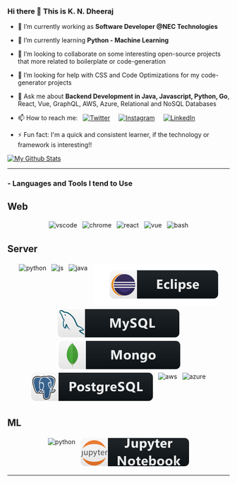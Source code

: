 ### Hi there 👋 This is K. N. Dheeraj

- 🔭 I’m currently working as **Software Developer @NEC Technologies**
- 🌱 I’m currently learning **Python - Machine Learning**
- 👯 I’m looking to collaborate on some interesting open-source projects that more related to boilerplate or code-generation
- 🤔 I’m looking for help with CSS and Code Optimizations for my code-generator projects
- 💬 Ask me about **Backend Development in Java, Javascript, Python, Go**, React, Vue, GraphQL, AWS, Azure, Relational and NoSQL Databases
- 📫 How to reach me:&nbsp;&nbsp;
[<img alt="Twitter" width="22px" src="https://cdn.jsdelivr.net/npm/simple-icons@v3/icons/twitter.svg" />](https://twitter.com/itsKNDheeraj)&nbsp;&nbsp;&nbsp;&nbsp;
[<img alt="Instagram" width="22px" src="https://cdn.jsdelivr.net/npm/simple-icons@v3/icons/instagram.svg" />](https://www.instagram.com/kndheeraj/)&nbsp;&nbsp;&nbsp;&nbsp;
[<img alt="LinkedIn" width="22px" src="https://cdn.jsdelivr.net/npm/simple-icons@3.1.0/icons/linkedin.svg" />](https://www.linkedin.com/in/k-n-dheeraj-878315106/)

- ⚡ Fun fact: I'm a quick and consistent learner, if the technology or framework is interesting!! 

[![My Github Stats](https://github-readme-stats.vercel.app/api?username=DheerajKN&show_icons=true&title_color=fff&icon_color=79ff97&text_color=9f9f9f&bg_color=151515)](https://github.com/DheerajKN/github-readme-stats)

*************
### - Languages and Tools I tend to Use

<!-- For more icons please follow  https://github.com/MikeCodesDotNET/ColoredBadges -->
## Web
<p align="center">
  <img src="https://github.com/DheerajKN/ColoredBadges/blob/master/svg/dev/tools/visualstudio_code.svg" alt="vscode" style="vertical-align:top; margin:4px">
  <img src="https://github.com/DheerajKN/ColoredBadges/blob/master/svg/dev/misc/chrome.svg" alt="chrome" style="vertical-align:top; margin:4px">
  <img src="https://github.com/DheerajKN/ColoredBadges/blob/master/svg/dev/frameworks/react.svg" alt="react" style="vertical-align:top; margin:4px">
  <img src="https://github.com/DheerajKN/ColoredBadges/blob/master/svg/dev/frameworks/vue.svg" alt="vue" style="vertical-align:top; margin:4px">
  <img src="https://github.com/DheerajKN/ColoredBadges/blob/master/svg/dev/tools/bash.svg" alt="bash" style="vertical-align:top; margin:4px">
</p>

## Server
<p align="center">
  <img src="https://github.com/DheerajKN/ColoredBadges/blob/master/svg/dev/languages/python.svg" alt="python" style="vertical-align:top; margin:4px">
  <img src="https://github.com/DheerajKN/ColoredBadges/blob/master/svg/dev/languages/js.svg" alt="js" style="vertical-align:top; margin:4px">
  <img src="https://github.com/DheerajKN/ColoredBadges/blob/master/svg/dev/languages/java.svg" alt="java" style="vertical-align:top; margin:4px">
  <img src="https://github.com/DheerajKN/ColoredBadges/blob/master/svg/dev/tools/eclipse.svg" alt="eclipse" style="vertical-align:top; margin:4px">
  <img src="https://github.com/DheerajKN/ColoredBadges/blob/master/svg/dev/services/mysql.svg" alt="mysql" style="vertical-align:top; margin:4px">
  <img src="https://github.com/DheerajKN/ColoredBadges/blob/master/svg/dev/services/mongo.svg" alt="mongo" style="vertical-align:top; margin:4px">
  <img src="https://github.com/DheerajKN/ColoredBadges/blob/master/svg/dev/services/postgresql.svg" alt="postgresql" style="vertical-align:top; margin:4px">
  <img src="https://github.com/DheerajKN/ColoredBadges/blob/master/svg/dev/services/aws.svg" alt="aws" style="vertical-align:top; margin:4px">
  <img src="https://github.com/DheerajKN/ColoredBadges/blob/master/svg/dev/services/azure.svg" alt="azure" style="vertical-align:top; margin:4px">
</p>

## ML
<p align="center">
  <img src="https://github.com/DheerajKN/ColoredBadges/blob/master/svg/dev/languages/python.svg" alt="python" style="vertical-align:top; margin:4px">
  <img src="https://github.com/DheerajKN/ColoredBadges/blob/master/svg/dev/tools/jupyter_notebook.svg" alt="jupyter_notebook" style="vertical-align:top; margin:4px">
</p>

***********************************
 
